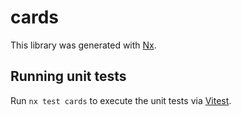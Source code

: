 # cards

This library was generated with [Nx](https://nx.dev).

## Running unit tests

Run `nx test cards` to execute the unit tests via [Vitest](https://vitest.dev/).
